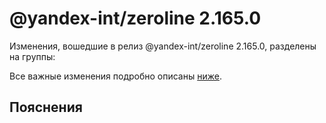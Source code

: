 # @yandex-int/zeroline 2.165.0

<!-- ЧЕЛОВЕЧЕСКОЕ ВСТУПЛЕНИЕ -->

Изменения, вошедшие в релиз @yandex-int/zeroline 2.165.0, разделены на группы:

Все важные изменения подробно описаны [ниже](#Пояснения).

## Пояснения

